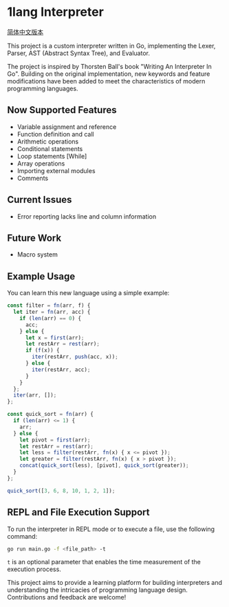 # 1lang Interpreter

[简体中文版本](README.ZH_CN.md)

This project is a custom interpreter written in Go, implementing the Lexer, Parser, AST (Abstract Syntax Tree), and Evaluator.

The project is inspired by Thorsten Ball's book "Writing An Interpreter In Go". Building on the original implementation, new keywords and feature modifications have been added to meet the characteristics of modern programming languages.

## Now Supported Features
- Variable assignment and reference
- Function definition and call
- Arithmetic operations
- Conditional statements
- Loop statements [While]
- Array operations
- Importing external modules
- Comments

## Current Issues
- Error reporting lacks line and column information

## Future Work
- Macro system

## Example Usage

You can learn this new language using a simple example:

```javascript
const filter = fn(arr, f) {
  let iter = fn(arr, acc) {
    if (len(arr) == 0) {
      acc;
    } else {
      let x = first(arr);
      let restArr = rest(arr);
      if (f(x)) {
        iter(restArr, push(acc, x));
      } else {
        iter(restArr, acc);
      }
    }
  };
  iter(arr, []);
};

const quick_sort = fn(arr) {
  if (len(arr) <= 1) {
    arr;
  } else {
    let pivot = first(arr);
    let restArr = rest(arr);
    let less = filter(restArr, fn(x) { x <= pivot });
    let greater = filter(restArr, fn(x) { x > pivot });
    concat(quick_sort(less), [pivot], quick_sort(greater));
  }
};

quick_sort([3, 6, 8, 10, 1, 2, 1]);
```

## REPL and File Execution Support

To run the interpreter in REPL mode or to execute a file, use the following command:

```bash
go run main.go -f <file_path> -t
```

`t` is an optional parameter that enables the time measurement of the execution process.

This project aims to provide a learning platform for building interpreters and understanding the intricacies of programming language design. Contributions and feedback are welcome!